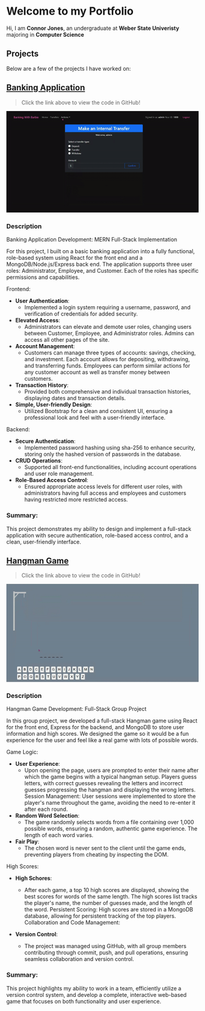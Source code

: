# Welcome to my Portfolio
Hi, I am **Connor Jones**, an undergraduate at **Weber State Univeristy** majoring in **Computer Science**
## Projects
Below are a few of the projects I have worked on:
## [Banking Application](https://github.com/Cojo99/Portfolio-Site/tree/main/Banking-App)

> Click the link above to view the code in GitHub!

![Banking app gif demo](/gifs/banking-app.gif)

### Description
Banking Application Development: MERN Full-Stack Implementation

For this project, I built on a basic banking application into a fully functional, role-based system using React for the front end and a MongoDB/Node.js/Express back end. The application supports three user roles: Administrator, Employee, and Customer. Each of the roles has specific permissions and capabilities.

Frontend:

- **User Authentication**:
  - Implemented a login system requiring a username, password, and verification of credentials for added security.
- **Elevated Access**:
  - Administrators can elevate and demote user roles, changing users between Customer, Employee, and Administrator roles. Admins can access all other pages of the site.
- **Account Management**:
  - Customers can manage three types of accounts: savings, checking, and investment. Each account allows for depositing, withdrawing, and transferring funds. Employees can perform similar actions for any customer account as well as transfer money between customers.
- **Transaction History**:
  - Provided both comprehensive and individual transaction histories, displaying dates and transaction details.
- **Simple, User-friendly Design**:
  - Utilized Bootstrap for a clean and consistent UI, ensuring a professional look and feel with a user-friendly interface.

Backend:

- **Secure Authentication**:
  - Implemented password hashing using sha-256 to enhance security, storing only the hashed version of passwords in the database.
- **CRUD Operations**:
  - Supported all front-end functionalities, including account operations and user role management.
- **Role-Based Access Control**:
  - Ensured appropriate access levels for different user roles, with administrators having full access and employees and customers having restricted more restricted access.

### Summary: 
This project demonstrates my ability to design and implement a full-stack application with secure authentication, role-based access control, and a clean, user-friendly interface.

## [Hangman Game](https://github.com/Cojo99/Portfolio-Site/tree/main/hangman-game)

> Click the link above to view the code in GitHub!

![hangman gif demo game](/gifs/hangman-game.gif)

### Description
Hangman Game Development: Full-Stack Group Project

In this group project, we developed a full-stack Hangman game using React for the front end, Express for the backend, and MongoDB to store user information and high scores. We designed the game so it would be a fun experience for the user and feel like a real game with lots of possible words.

Game Logic:

- **User Experience**:
  - Upon opening the page, users are prompted to enter their name after which the game begins with a typical hangman setup. Players guess letters, with correct guesses revealing the letters and incorrect guesses progressing the hangman and displaying the wrong letters.
Session Management: User sessions were implemented to store the player's name throughout the game, avoiding the need to re-enter it after each round.
- **Random Word Selection**:
  - The game randomly selects words from a file containing over 1,000 possible words, ensuring a random, authentic game experience. The length of each word varies.
- **Fair Play**:
  - The chosen word is never sent to the client until the game ends, preventing players from cheating by inspecting the DOM.
  
High Scores:

- **High Schores**:
  - After each game, a top 10 high scores are displayed, showing the best scores for words of the same length. The high scores list tracks the player's name, the number of guesses made, and the length of the word.
Persistent Scoring: High scores are stored in a MongoDB database, allowing for persistent tracking of the top players.
Collaboration and Code Management:

- **Version Control**:
  - The project was managed using GitHub, with all group members contributing through commit, push, and pull operations, ensuring seamless collaboration and version control.

### Summary: 
This project highlights my ability to work in a team, efficiently utilize a version control system, and develop a complete, interactive web-based game that focuses on both functionality and user experience.
